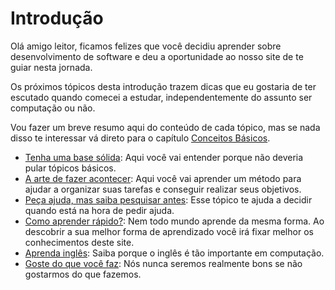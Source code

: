 # Introdução
Olá amigo leitor, ficamos felizes que você decidiu aprender sobre desenvolvimento de software e deu a oportunidade ao nosso site de te guiar nesta jornada.

Os próximos tópicos desta introdução trazem dicas que eu gostaria de ter escutado quando comecei a estudar, independentemente do assunto ser computação ou não. 

Vou fazer um breve resumo aqui do conteúdo de cada tópico, mas se nada disso te interessar vá direto para o capítulo [Conceitos Básicos](). 

- [Tenha uma base sólida](baseSolida): Aqui você vai entender porque não deveria pular tópicos básicos.
- [A arte de fazer acontecer](gtd): Aqui você vai aprender um método para ajudar a organizar suas tarefas e conseguir realizar seus objetivos.
- [Peça ajuda, mas saiba pesquisar antes](ajudaPesquisa): Esse tópico te ajuda a decidir quando está na hora de pedir ajuda.
- [Como aprender rápido?](aprenderRapido): Nem todo mundo aprende da mesma forma. Ao descobrir a sua melhor forma de aprendizado você irá fixar melhor os conhecimentos deste site.
- [Aprenda inglês](aprenderIngles): Saiba porque o inglês é tão importante em computação.
- [Goste do que você faz](gosteDoQueFaz): Nós nunca seremos realmente bons se não gostarmos do que fazemos. 
